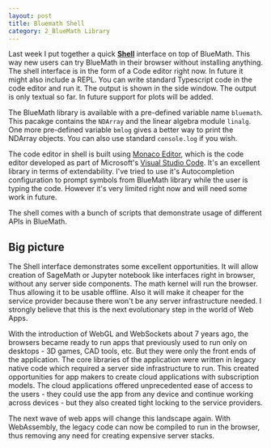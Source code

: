 ```yaml
---
layout: post
title: Bluemath Shell
category: 2_BlueMath Library
---
```


Last week I put together a quick [**Shell**](http://www.bluemathsoftware.com/shell/index.html) interface on top of BlueMath. This way new users can try BlueMath in their browser without installing anything. The shell interface is in the form of a Code editor right now. In future it might also include a REPL. You can write standard Typescript code in the code editor and run it. The output is shown in the side window. The output is only textual so far. In future support for plots will be added.

The BlueMath library is available with a pre-defined variable name `bluemath`. This pacakge contains the `NDArray` and the linear algebra module `linalg`. One more pre-defined variable `bmlog` gives a better way to print the NDArray objects. You can also use standard `console.log` if you wish.

The code editor in shell is built using [Monaco Editor](https://microsoft.github.io/monaco-editor/), which is the code editor developed as part of Microsoft's [Visual Studio Code](https://code.visualstudio.com/). It's an excellent library in terms of extendability. I've tried to use it's Autocompletion configuration to prompt symbols from BlueMath library while the user is typing the code. However it's very limited right now and will need some work in future.

The shell comes with a bunch of scripts that demonstrate usage of different APIs in BlueMath.

Big picture
---

The Shell interface demonstrates some excellent opportunities. It will allow creation of SageMath or Jupyter notebook like interfaces right in browser, without any server side components. The math kernel will run the browser. Thus allowing it to be usable offline. Also it will make it cheaper for the service provider because there won't be any server infrastructure needed. I strongly believe that this is the next evolutionary step in the world of Web Apps.

With the introduction of WebGL and WebSockets about 7 years ago, the browsers became ready to run apps that previously used to run only on desktops - 3D games, CAD tools, etc. But they were only the front ends of the application. The core libraries of the application were written in legacy native code which required a server side infrastructure to run. This created opportunities for app makers to create cloud applications with subscription models. The cloud applications offered unprecedented ease of access to the users - they could use the app from any device and continue working across devices - but they also created tight locking to the service providers.

The next wave of web apps will change this landscape again. With WebAssembly, the legacy code can now be compiled to run in the browser, thus removing any need for creating expensive server stacks.
